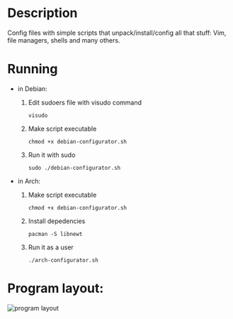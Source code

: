 Description
=====================

Config files with simple scripts that unpack/install/config all that stuff:
Vim, file managers, shells and many others.


Running
=====================


* in Debian:
    
    1) Edit sudoers file with visudo command
        ```
        visudo
        ```

    2) Make script executable
        ```
        chmod +x debian-configurator.sh
        ```

    3) Run it with sudo
        ```
        sudo ./debian-configurator.sh
        ```
        

* in Arch:
    
    1) Make script executable
        ```
        chmod +x debian-configurator.sh
        ```

    2) Install depedencies
        ```
        pacman -S libnewt
        ```

    3) Run it as a user
        ```
        ./arch-configurator.sh
        ```
    

Program layout:
=====================
![program layout](https://raw.github.com/qeni/linux_stuff/master/img/screenshot-program.png)
